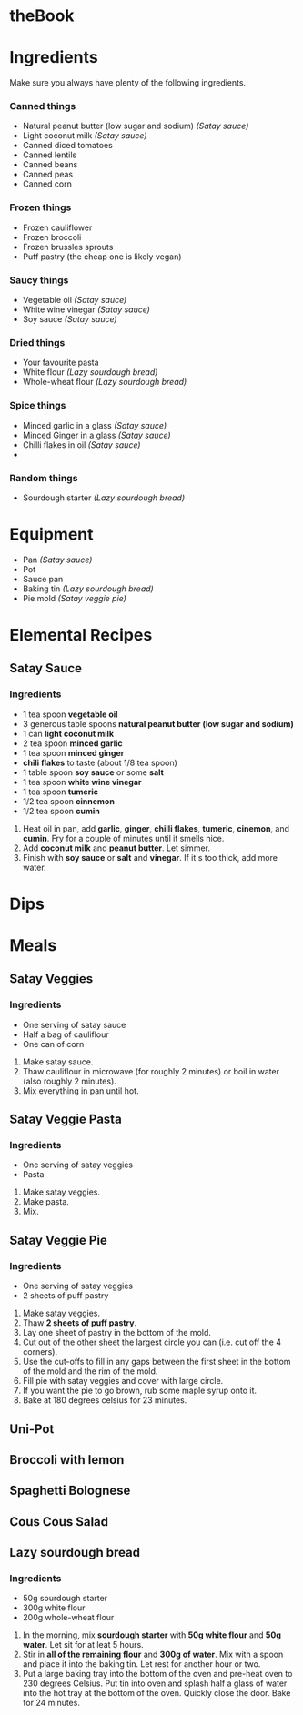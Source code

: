 # theBook


# Ingredients
Make sure you always have plenty of the following ingredients. 

### Canned things
* Natural peanut butter (low sugar and sodium) *(Satay sauce)*
* Light coconut milk *(Satay sauce)*
* Canned diced tomatoes
* Canned lentils
* Canned beans
* Canned peas
* Canned corn

### Frozen things
* Frozen cauliflower 
* Frozen broccoli
* Frozen brussles sprouts
* Puff pastry (the cheap one is likely vegan) 

### Saucy things
* Vegetable oil *(Satay sauce)*
* White wine vinegar *(Satay sauce)*
* Soy sauce *(Satay sauce)*

### Dried things
* Your favourite pasta
* White flour *(Lazy sourdough bread)*
* Whole-wheat flour *(Lazy sourdough bread)*

### Spice things
* Minced garlic in a glass *(Satay sauce)* 
* Minced Ginger in a glass *(Satay sauce)*
* Chilli flakes in oil *(Satay sauce)*
* 

### Random things
* Sourdough starter *(Lazy sourdough bread)*

# Equipment
* Pan *(Satay sauce)* 
* Pot
* Sauce pan
* Baking tin *(Lazy sourdough bread)*
* Pie mold *(Satay veggie pie)*


# Elemental Recipes

## Satay Sauce
### Ingredients
* 1 tea spoon **vegetable oil** 
* 3 generous table spoons **natural peanut butter (low sugar and sodium)** 
* 1 can **light coconut milk** 
* 2 tea spoon **minced garlic**
* 1 tea spoon **minced ginger**
* **chili flakes** to taste (about 1/8 tea spoon)
* 1 table spoon **soy sauce** or some **salt** 
* 1 tea spoon **white wine vinegar**
* 1 tea spoon **tumeric**
* 1/2 tea spoon **cinnemon**
* 1/2 tea spoon **cumin**

1. Heat oil in pan, add **garlic**, **ginger**, **chilli flakes**, **tumeric**, **cinemon**, and **cumin**. Fry for a couple of minutes until it smells nice. 
1. Add **coconut milk** and **peanut butter**. Let simmer. 
1. Finish with **soy sauce** or **salt** and **vinegar**. If it's too thick, add more water.


# Dips 


# Meals 

## Satay Veggies
### Ingredients
* One serving of satay sauce
* Half a bag of cauliflour
* One can of corn 

1. Make satay sauce.
1. Thaw cauliflour in microwave (for roughly 2 minutes) or boil in water (also roughly 2 minutes).
1. Mix everything in pan until hot.


## Satay Veggie Pasta
### Ingredients
* One serving of satay veggies 
* Pasta

1. Make satay veggies. 
1. Make pasta.
1. Mix.

## Satay Veggie Pie
### Ingredients
* One serving of satay veggies 
* 2 sheets of puff pastry 

1. Make satay veggies. 
1. Thaw **2 sheets of puff pastry**.
1. Lay one sheet of pastry in the bottom of the mold. 
1. Cut out of the other sheet the largest circle you can (i.e. cut off the 4 corners).
1. Use the cut-offs to fill in any gaps between the first sheet in the bottom of the mold and the rim of the mold.
1. Fill pie with satay veggies and cover with large circle.
1. If you want the pie to go brown, rub some maple syrup onto it.
1. Bake at 180 degrees celsius for 23 minutes.


## Uni-Pot


## Broccoli with lemon


## Spaghetti Bolognese


## Cous Cous Salad


## Lazy sourdough bread
### Ingredients
* 50g sourdough starter 
* 300g white flour
* 200g whole-wheat flour

1. In the morning, mix **sourdough starter** with **50g white flour** and **50g water**. Let sit for at leat 5 hours. 
1. Stir in **all of the remaining flour** and **300g of water**. Mix with a spoon and place it into the baking tin. Let rest for another hour or two. 
1. Put a large baking tray into the bottom of the oven and pre-heat oven to 230 degrees Celsius. Put tin into oven and splash half a glass of water into the hot tray at the bottom of the oven. Quickly close the door. Bake for 24 minutes. 


